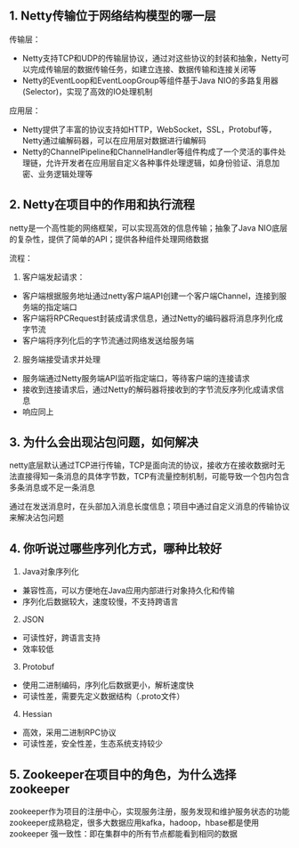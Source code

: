 ## 1. Netty传输位于网络结构模型的哪一层
传输层：
- Netty支持TCP和UDP的传输层协议，通过对这些协议的封装和抽象，Netty可以完成传输层的数据传输任务，如建立连接、数据传输和连接关闭等
- Netty的EventLoop和EventLoopGroup等组件基于Java NIO的多路复用器(Selector)，实现了高效的IO处理机制

应用层：
- Netty提供了丰富的协议支持如HTTP，WebSocket，SSL，Protobuf等，Netty通过编解码器，可以在应用层对数据进行编解码
- Netty的ChannelPipeline和ChannelHandler等组件构成了一个灵活的事件处理链，允许开发者在应用层自定义各种事件处理逻辑，如身份验证、消息加密、业务逻辑处理等

## 2. Netty在项目中的作用和执行流程
netty是一个高性能的网络框架，可以实现高效的信息传输；抽象了Java NIO底层的复杂性，提供了简单的API；提供各种组件处理网络数据

流程：
1. 客户端发起请求：
- 客户端根据服务地址通过netty客户端API创建一个客户端Channel，连接到服务端的指定端口
- 客户端将RPCRequest封装成请求信息，通过Netty的编码器将消息序列化成字节流
- 客户端将序列化后的字节流通过网络发送给服务端

2. 服务端接受请求并处理
- 服务端通过Netty服务端API监听指定端口，等待客户端的连接请求
- 接收到连接请求后，通过Netty的解码器将接收到的字节流反序列化成请求信息
- 响应同上

## 3. 为什么会出现沾包问题，如何解决
netty底层默认通过TCP进行传输，TCP是面向流的协议，接收方在接收数据时无法直接得知一条消息的具体字节数，TCP有流量控制机制，可能导致一个包内包含多条消息或不足一条消息

通过在发送消息时，在头部加入消息长度信息；项目中通过自定义消息的传输协议来解决沾包问题

## 4. 你听说过哪些序列化方式，哪种比较好
1. Java对象序列化
- 兼容性高，可以方便地在Java应用内部进行对象持久化和传输
- 序列化后数据较大，速度较慢，不支持跨语言

2. JSON
- 可读性好，跨语言支持
- 效率较低

3. Protobuf
- 使用二进制编码，序列化后数据更小，解析速度快
- 可读性差，需要先定义数据结构（.proto文件）

4. Hessian
- 高效，采用二进制RPC协议
- 可读性差，安全性差，生态系统支持较少

## 5. Zookeeper在项目中的角色，为什么选择zookeeper
zookeeper作为项目的注册中心，实现服务注册，服务发现和维护服务状态的功能
zookeeper成熟稳定，很多大数据应用kafka，hadoop，hbase都是使用zookeeper
强一致性：即在集群中的所有节点都能看到相同的数据
<!--stackedit_data:
eyJoaXN0b3J5IjpbODk2NTQwNjExLDg2NDk1Mjc2OSwtMTA5MD
E5OTY5NywtNjY1MzQyMzFdfQ==
-->